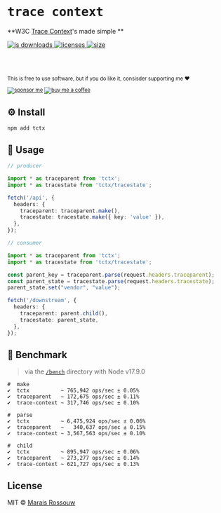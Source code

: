 <div align="left">

<samp>

# trace context

</samp>

**W3C [Trace Context](https://w3c.github.io/trace-context/)'s made simple **

<a href="https://npm-stat.com/charts.html?package=tctx">
  <img src="https://badgen.net/npm/dm/tctx?labelColor=black&color=black&label=npm downloads" alt="js downloads"/>
</a>
<a href="https://licenses.dev/npm/tctx">
  <img src="https://licenses.dev/b/npm/tctx?style=dark" alt="licenses" />
</a>
<a href="https://bundlephobia.com/result?p=tctx">
  <img src="https://badgen.net/bundlephobia/minzip/tctx?labelColor=black&color=black" alt="size"/>
</a>

<br><br>

<sup>

This is free to use software, but if you do like it, consisder supporting me ❤️

[![sponsor me](https://badgen.net/badge/icon/sponsor?icon=github&label&color=gray)](https://github.com/sponsors/maraisr)
[![buy me a coffee](https://badgen.net/badge/icon/buymeacoffee?icon=buymeacoffee&label&color=gray)](https://www.buymeacoffee.com/marais)

</sup>

</div>

## ⚙️ Install

`npm add tctx`

## 🚀 Usage

```ts
// producer

import * as traceparent from 'tctx';
import * as tracestate from 'tctx/tracestate';

fetch('/api', {
  headers: {
    traceparent: traceparent.make(),
    tracestate: tracestate.make({ key: 'value' }),
  },
});

// consumer

import * as traceparent from 'tctx';
import * as tracestate from 'tctx/tracestate';

const parent_key = traceparent.parse(request.headers.traceparent);
const parent_state = tracestate.parse(request.headers.tracestate);
parent_state.set("vendor", "value");

fetch('/downstream', {
  headers: {
    traceparent: parent.child(),
    tracestate: parent_state,
  },
});
```

## 💨 Benchmark

> via the [`/bench`](/bench) directory with Node v17.9.0

```
#  make
✔  tctx          ~ 765,942 ops/sec ± 0.05%
✔  traceparent   ~ 172,675 ops/sec ± 0.11%
✔  trace-context ~ 317,746 ops/sec ± 0.10%

#  parse
✔  tctx          ~ 6,475,924 ops/sec ± 0.06%
✔  traceparent   ~   340,637 ops/sec ± 0.15%
✔  trace-context ~ 3,567,563 ops/sec ± 0.10%

#  child
✔  tctx          ~ 895,947 ops/sec ± 0.06%
✔  traceparent   ~ 273,277 ops/sec ± 0.14%
✔  trace-context ~ 621,727 ops/sec ± 0.13%
```

## License

MIT © [Marais Rossouw](https://marais.io)
